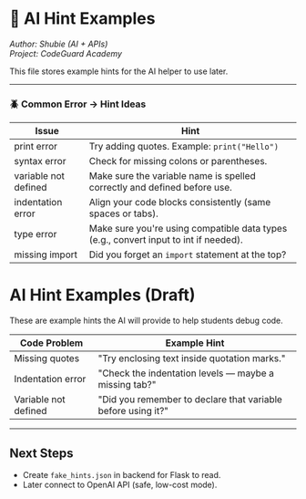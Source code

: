 # 🧠 AI Hint Examples
*Author: Shubie (AI + APIs)*  
*Project: CodeGuard Academy*

This file stores example hints for the AI helper to use later.

---

### 🪲 Common Error → Hint Ideas

| Issue | Hint |
|--------|------|
| print error | Try adding quotes. Example: `print("Hello")` |
| syntax error | Check for missing colons or parentheses. |
| variable not defined | Make sure the variable name is spelled correctly and defined before use. |
| indentation error | Align your code blocks consistently (same spaces or tabs). |
| type error | Make sure you're using compatible data types (e.g., convert input to int if needed). |
| missing import | Did you forget an `import` statement at the top? 

# AI Hint Examples (Draft)

These are example hints the AI will provide to help students debug code.

| Code Problem | Example Hint |
|---------------|---------------|
| Missing quotes | "Try enclosing text inside quotation marks." |
| Indentation error | "Check the indentation levels — maybe a missing tab?" |
| Variable not defined | "Did you remember to declare that variable before using it?" |

---

## Next Steps
- Create `fake_hints.json` in backend for Flask to read.
- Later connect to OpenAI API (safe, low-cost mode).

